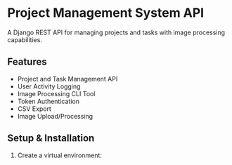 # Project Management System API

A Django REST API for managing projects and tasks with image processing capabilities.

## Features

- Project and Task Management API
- User Activity Logging
- Image Processing CLI Tool
- Token Authentication
- CSV Export
- Image Upload/Processing

## Setup & Installation

1. Create a virtual environment: